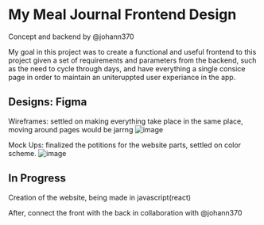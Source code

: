 # My Meal Journal Frontend Design
Concept and backend by @johann370

My goal in this project was to create a functional and useful frontend to this project given a set of requirements and parameters from the backend, 
such as the need to cycle through days, and have everything a single consice page in order to maintain an uniteruppted user experiance in the app.

## Designs: Figma
Wireframes: settled on making everything take place in the same place, moving around pages would be jarrng
![image](https://github.com/user-attachments/assets/f9b424a4-9641-4538-a9df-13eb5279d056)


Mock Ups: finalized the potitions for the website parts, settled on color scheme. 
![image](https://github.com/user-attachments/assets/f91c8b7f-d3ef-437f-a336-73093221bd78)

## In Progress
Creation of the website, being made in javascript(react)

After, connect the front with the back in collaboration with @johann370
